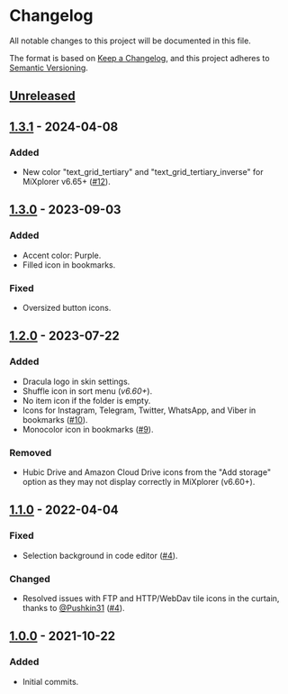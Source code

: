 # Changelog

All notable changes to this project will be documented in this file.

The format is based on [Keep a Changelog](https://keepachangelog.com/en/1.0.0/),
and this project adheres to [Semantic Versioning](https://semver.org/spec/v2.0.0.html).

## [Unreleased]

## [1.3.1] - 2024-04-08

### Added

- New color "text_grid_tertiary" and "text_grid_tertiary_inverse" for MiXplorer v6.65+ ([#12](https://github.com/dracula/mixplorer/issues/12)).

## [1.3.0] - 2023-09-03

### Added

- Accent color: Purple.
- Filled icon in bookmarks.

### Fixed

- Oversized button icons.

## [1.2.0] - 2023-07-22

### Added

- Dracula logo in skin settings.
- Shuffle icon in sort menu (_v6.60+_).
- No item icon if the folder is empty.
- Icons for Instagram, Telegram, Twitter, WhatsApp, and Viber in bookmarks ([#10](https://github.com/dracula/mixplorer/issues/10)).
- Monocolor icon in bookmarks ([#9](https://github.com/dracula/mixplorer/issues/9)).

### Removed

- Hubic Drive and Amazon Cloud Drive icons from the "Add storage" option as they may not display correctly in MiXplorer (v6.60+).

## [1.1.0] - 2022-04-04

### Fixed

- Selection background in code editor ([#4](https://github.com/dracula/mixplorer/issues/4#issuecomment-968925140)).

### Changed

- Resolved issues with FTP and HTTP/WebDav tile icons in the curtain, thanks to [@Pushkin31](https://github.com/Pushkin31) ([#4](https://github.com/dracula/mixplorer/issues/4#issuecomment-952234665)).

## [1.0.0] - 2021-10-22

### Added

- Initial commits.

[unreleased]: https://github.com/dracula/mixplorer/compare/v1.3.1...HEAD
[1.3.1]: https://github.com/dracula/mixplorer/compare/v1.3.0...v1.3.1
[1.3.0]: https://github.com/dracula/mixplorer/compare/v1.2.0...v1.3.0
[1.2.0]: https://github.com/dracula/mixplorer/compare/v1.1.0...v1.2.0
[1.1.0]: https://github.com/dracula/mixplorer/compare/v1.0.0...v1.1.0
[1.0.0]: https://github.com/dracula/mixplorer/commits/v1.0.0
